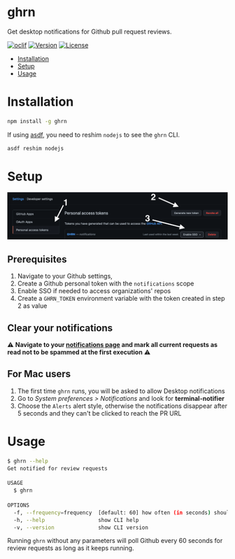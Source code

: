 # ghrn

Get desktop notifications for Github pull request reviews.

[![oclif](https://img.shields.io/badge/cli-oclif-brightgreen.svg)](https://oclif.io)
[![Version](https://img.shields.io/npm/v/ghrn.svg)](https://npmjs.org/package/ghrn)
[![License](https://img.shields.io/npm/l/ghrn.svg)](https://github.com/Tutuchan/ghrn/blob/master/package.json)

- [Installation](#installation)
- [Setup](#setup)
- [Usage](#usage)

# Installation
<!-- installation -->
```bash
npm install -g ghrn
```

If using [asdf](https://asdf-vm.com/#/), you need to reshim `nodejs` to see the `ghrn` CLI.

```bash
asdf reshim nodejs
```

# Setup

![](docs/readme.png)

## Prerequisites

1. Navigate to your Github settings,
2. Create a Github personal token with the `notifications` scope
3. Enable SSO if needed to access organizations' repos
4. Create a `GHRN_TOKEN` environment variable with the token created in step 2 as value

## Clear your notifications

:warning: **Navigate to your [notifications page](https://github.com/notifications?query=reason%3Areview-requested) and mark all current requests as read not to be spammed at the first execution** :warning: 

## For Mac users

1. The first time `ghrn` runs, you will be asked to allow Desktop notifications
2. Go to *System preferences > Notifications* and look for **terminal-notifier**
3. Choose the `Alerts` alert style, otherwise the notifications disappear after 5 seconds and they can't be clicked to reach the PR URL
<!-- installationstop -->
# Usage

```bash
$ ghrn --help
Get notified for review requests

USAGE
  $ ghrn

OPTIONS
  -f, --frequency=frequency  [default: 60] how often (in seconds) should notifications be checked
  -h, --help                 show CLI help
  -v, --version              show CLI version

```

Running `ghrn` without any parameters will poll Github every 60 seconds for review requests as long as it keeps running.
